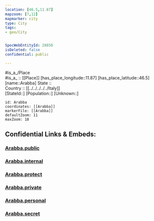```yaml
---
location: [46.5,11.87] 
mapzoom: [7,12] 
mapmarker: city 
type: City
tags:
- geo/City


SpocWebEntityId: 28850
isDeleted: false
confidential: public

---
```

#is_a_/Place  
#is_a_ :: [[Place]] 
[has_place_longitude::11.87] 
[has_place_latitude::46.5] 
[name::Arabba] 
State ::  
Country :: [[../../../../../Italy]]  
[StateId::] 
[Population::] 
[Unknown::] 


```leaflet
id: Arabba
coordinates: [[Arabba]] 
markerFile: [[Arabba]] 
defaultZoom: 11 
maxZoom: 18
```


## Confidential Links & Embeds: 

### [Arabba.public](/_public/\Earth\Continent\Europe\Europe~South\Italy\regions~Italy\Veneto\Belluno.Province\CityArabba.public.md) 

### [Arabba.internal](/_internal/\Earth\Continent\Europe\Europe~South\Italy\regions~Italy\Veneto\Belluno.Province\CityArabba.internal.md) 

### [Arabba.protect](/_protect/\Earth\Continent\Europe\Europe~South\Italy\regions~Italy\Veneto\Belluno.Province\CityArabba.protect.md) 

### [Arabba.private](/_private/\Earth\Continent\Europe\Europe~South\Italy\regions~Italy\Veneto\Belluno.Province\CityArabba.private.md) 

### [Arabba.personal](/_personal/\Earth\Continent\Europe\Europe~South\Italy\regions~Italy\Veneto\Belluno.Province\CityArabba.personal.md) 

### [Arabba.secret](/_secret/\Earth\Continent\Europe\Europe~South\Italy\regions~Italy\Veneto\Belluno.Province\CityArabba.secret.md)

